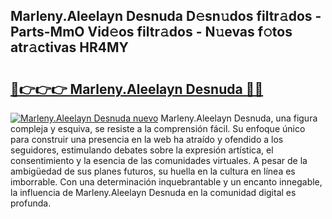 ## Marleny.Aleelayn Desnuda D𝚎sn𝚞dos filtr𝚊dos - Parts-MmO Vid𝚎os filtr𝚊dos - N𝚞evas f𝚘tos atr𝚊ctivas HR4MY

# <h2><a href="http://mb8d6le.tromn.icu/?c=Marleny.Aleelayn+Desnuda">🔗👉👉👉 Marleny.Aleelayn Desnuda 🔗🔗</a></h2>

[![Marleny.Aleelayn Desnuda nuevo](https://i.imgur.com/pEAQMta.gif)](http://mb8d6le.tromn.icu/?c=Marleny.Aleelayn+Desnuda)
Marleny.Aleelayn Desnuda, una figura compleja y esquiva, se resiste a la comprensión fácil. Su enfoque único para construir una presencia en la web ha atraído y ofendido a los seguidores, estimulando debates sobre la expresión artística, el consentimiento y la esencia de las comunidades virtuales. A pesar de la ambigüedad de sus planes futuros, su huella en la cultura en línea es imborrable. Con una determinación inquebrantable y un encanto innegable, la influencia de Marleny.Aleelayn Desnuda en la comunidad digital es profunda.
